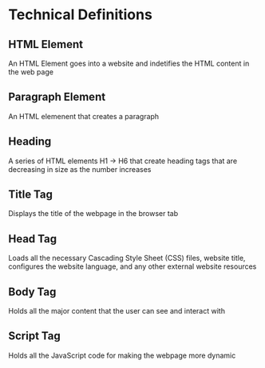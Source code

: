 # Technical Definitions

## HTML Element
An HTML Element goes into a website and indetifies the HTML content in the web page


## Paragraph Element
An HTML elemenent that creates a paragraph

## Heading
A series of HTML elements H1 -> H6 that create heading tags that are decreasing in size as the number increases

## Title Tag
Displays the title of the webpage in the browser tab

## Head Tag
Loads all the necessary Cascading Style Sheet (CSS) files, website title, configures the website language, and any other external website resources

## Body Tag
Holds all the major content that the user can see and interact with

## Script Tag
Holds all the JavaScript code for making the webpage more dynamic
